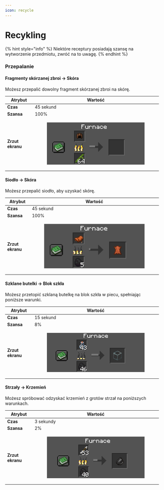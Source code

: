 ```yaml
---
icon: recycle
---
```


# Recykling

{% hint style="info" %}
Niektóre receptury posiadają szansę na wytworzenie przedmiotu, zwróć na to uwagę.
{% endhint %}

### **Przepalanie**

#### **Fragmenty skórzanej zbroi** -> **Skóra**

Możesz przepalić dowolny fragment skórzanej zbroi na skórę.

| Atrybut          | Wartość                                                                                                  |
| ---------------- | -------------------------------------------------------------------------------------------------------- |
| **Czas**         | 45 sekund                                                                                                |
| **Szansa**       | 100%                                                                                                     |
| **Zrzut ekranu** | <div><figure><img src="../.gitbook/assets/image (3).png" alt=""><figcaption></figcaption></figure></div> |

#### **Siodło** -> **Skóra**

Możesz przepalić siodło, aby uzyskać skórę.

| Atrybut          | Wartość                                                                                                  |
| ---------------- | -------------------------------------------------------------------------------------------------------- |
| **Czas**         | 45 sekund                                                                                                |
| **Szansa**       | 100%                                                                                                     |
| **Zrzut ekranu** | <div><figure><img src="../.gitbook/assets/image (4).png" alt=""><figcaption></figcaption></figure></div> |

#### **Szklane butelki** -> **Blok szkła**

Możesz przetopić szklaną butelkę na blok szkła w piecu, spełniając poniższe warunki.

| Atrybut          | Wartość                                                                                                  |
| ---------------- | -------------------------------------------------------------------------------------------------------- |
| **Czas**         | 15 sekund                                                                                                |
| **Szansa**       | 8%                                                                                                       |
| **Zrzut ekranu** | <div><figure><img src="../.gitbook/assets/image (5).png" alt=""><figcaption></figcaption></figure></div> |

#### **Strzały** -> **Krzemień**

Możesz spróbować odzyskać krzemień z grotów strzał na poniższych warunkach.

| Atrybut          | Wartość                                                                                                  |
| ---------------- | -------------------------------------------------------------------------------------------------------- |
| **Czas**         | 3 sekundy                                                                                                |
| **Szansa**       | 2%                                                                                                       |
| **Zrzut ekranu** | <div><figure><img src="../.gitbook/assets/image (7).png" alt=""><figcaption></figcaption></figure></div> |
